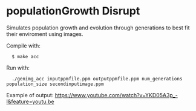 # populationGrowth Disrupt

Simulates population growth and evolution through generations to best fit their enviroment using images.

Compile with:
```
  $ make acc
```

Run with:
```
  ./genimg_acc inputppmfile.ppm outputppmfile.ppm num_generations population_size secondinputimage.ppm
```

Example of output: https://www.youtube.com/watch?v=YKD05A3p_-I&feature=youtu.be
